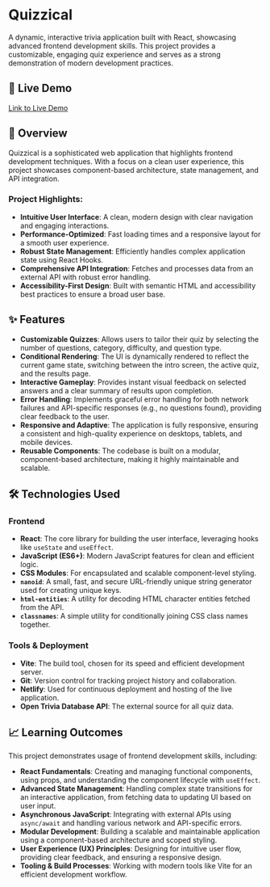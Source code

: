 # Quizzical

A dynamic, interactive trivia application built with React, showcasing advanced frontend development skills. This project provides a customizable, engaging quiz experience and serves as a strong demonstration of modern development practices.

## 🚀 Live Demo

[Link to Live Demo]()

## 🎯 Overview

Quizzical is a sophisticated web application that highlights frontend development techniques. With a focus on a clean user experience, this project showcases component-based architecture, state management, and API integration.

### Project Highlights:

- **Intuitive User Interface**: A clean, modern design with clear navigation and engaging interactions.
- **Performance-Optimized**: Fast loading times and a responsive layout for a smooth user experience.
- **Robust State Management**: Efficiently handles complex application state using React Hooks.
- **Comprehensive API Integration**: Fetches and processes data from an external API with robust error handling.
- **Accessibility-First Design**: Built with semantic HTML and accessibility best practices to ensure a broad user base.

## ✨ Features

- **Customizable Quizzes**: Allows users to tailor their quiz by selecting the number of questions, category, difficulty, and question type.
- **Conditional Rendering**: The UI is dynamically rendered to reflect the current game state, switching between the intro screen, the active quiz, and the results page.
- **Interactive Gameplay**: Provides instant visual feedback on selected answers and a clear summary of results upon completion.
- **Error Handling**: Implements graceful error handling for both network failures and API-specific responses (e.g., no questions found), providing clear feedback to the user.
- **Responsive and Adaptive**: The application is fully responsive, ensuring a consistent and high-quality experience on desktops, tablets, and mobile devices.
- **Reusable Components**: The codebase is built on a modular, component-based architecture, making it highly maintainable and scalable.

## 🛠️ Technologies Used

### Frontend

- **React**: The core library for building the user interface, leveraging hooks like `useState` and `useEffect`.
- **JavaScript (ES6+)**: Modern JavaScript features for clean and efficient logic.
- **CSS Modules**: For encapsulated and scalable component-level styling.
- **`nanoid`**: A small, fast, and secure URL-friendly unique string generator used for creating unique keys.
- **`html-entities`**: A utility for decoding HTML character entities fetched from the API.
- **`classnames`**: A simple utility for conditionally joining CSS class names together.

### Tools & Deployment

- **Vite**: The build tool, chosen for its speed and efficient development server.
- **Git**: Version control for tracking project history and collaboration.
- **Netlify**: Used for continuous deployment and hosting of the live application.
- **Open Trivia Database API**: The external source for all quiz data.

## 📈 Learning Outcomes

This project demonstrates usage of frontend development skills, including:

- **React Fundamentals**: Creating and managing functional components, using props, and understanding the component lifecycle with `useEffect`.
- **Advanced State Management**: Handling complex state transitions for an interactive application, from fetching data to updating UI based on user input.
- **Asynchronous JavaScript**: Integrating with external APIs using `async/await` and handling various network and API-specific errors.
- **Modular Development**: Building a scalable and maintainable application using a component-based architecture and scoped styling.
- **User Experience (UX) Principles**: Designing for intuitive user flow, providing clear feedback, and ensuring a responsive design.
- **Tooling & Build Processes**: Working with modern tools like Vite for an efficient development workflow.
